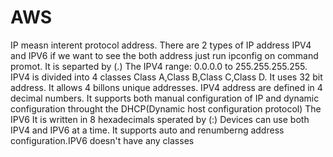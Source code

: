 # AWS
IP measn interent protocol address.
 There are 2 types of IP address
   IPV4 and IPV6
   if we want to see the both address just run ipconfig on command promot. It is separted by (.)
   The IPV4 range: 0.0.0.0 to 255.255.255.255. IPV4 is divided into 4 classes Class A,Class B,Class C,Class D.
It uses 32 bit address. It allows 4 billons unique addresses. IPV4 address are defined in 4 decimal numbers.
It supports both manual configuration of IP and dynamic configuration throught the DHCP(Dynamic host configuration protocol)
The IPV6 It is written in 8 hexadecimals sperated by (:)
Devices can use both IPV4 and IPV6 at a time. It supports auto and renumberng address configuration.IPV6 doesn't have any classes



   
